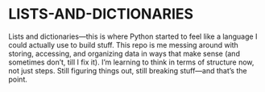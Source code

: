 # LISTS-AND-DICTIONARIES
Lists and dictionaries—this is where Python started to feel like a language I could actually use to build stuff. This repo is me messing around with storing, accessing, and organizing data in ways that make sense (and sometimes don’t, till I fix it). I’m learning to think in terms of structure now, not just steps. Still figuring things out, still breaking stuff—and that’s the point.
